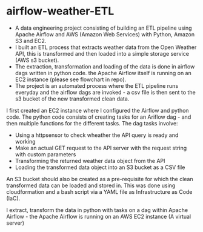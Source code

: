 # airflow-weather-ETL
* A data engineering project consisting of building an ETL pipeline using Apache Airflow and AWS (Amazon Web Services) with Python, Amazon S3 and EC2.
* I built an ETL process that extracts weather data from the Open Weather API, this is transformed and then loaded into a simple storage service (AWS s3 bucket).
* The extraction, transformation and loading of the data is done in airflow dags written in python code. the Apache Airflow itself is running on an EC2 instance (please see flowchart in repo). 
* The project is an automated process where the ETL pipeline runs everyday and the airflow dags are invoked - a csv file is then sent to the s3 bucket of the new transformed clean data.

I first created an EC2 instance where I configured the Airflow and python code. The python code consists of creating tasks for an Ariflow dag - and then multiple functions for the different tasks. The dag tasks involve:
* Using a httpsensor to check wheather the API query is ready and working
* Make an actual GET request to the API server with the request string with custom parameters
* Transforming the returned weather data object from the API
* Loading the transformed data object into an S3 bucket as a CSV file

An S3 bucket should also be created as a pre-requisite for which the clean transformed data can be loaded and stored in. This was done using cloudformation and a bash script via a YAML file as Infrastructure as Code (IaC).



I extract, transform the data in python with tasks on a dag within Apache Airflow - the Apache Airflow is running on an AWS EC2 instance (A virtual server)
